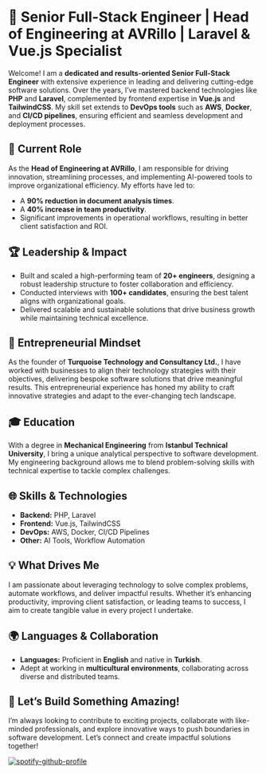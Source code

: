 # 🚀 Senior Full-Stack Engineer | Head of Engineering at AVRillo | Laravel & Vue.js Specialist

Welcome! I am a **dedicated and results-oriented Senior Full-Stack Engineer** with extensive experience in leading and delivering cutting-edge software solutions. Over the years, I’ve mastered backend technologies like **PHP** and **Laravel**, complemented by frontend expertise in **Vue.js** and **TailwindCSS**. My skill set extends to **DevOps tools** such as **AWS**, **Docker**, and **CI/CD pipelines**, ensuring efficient and seamless development and deployment processes.

## 🌟 Current Role
As the **Head of Engineering at AVRillo**, I am responsible for driving innovation, streamlining processes, and implementing AI-powered tools to improve organizational efficiency. My efforts have led to:
- A **90% reduction in document analysis times**.
- A **40% increase in team productivity**.
- Significant improvements in operational workflows, resulting in better client satisfaction and ROI.

## 🏆 Leadership & Impact
- Built and scaled a high-performing team of **20+ engineers**, designing a robust leadership structure to foster collaboration and efficiency.
- Conducted interviews with **100+ candidates**, ensuring the best talent aligns with organizational goals.
- Delivered scalable and sustainable solutions that drive business growth while maintaining technical excellence.

## 💼 Entrepreneurial Mindset
As the founder of **Turquoise Technology and Consultancy Ltd.**, I have worked with businesses to align their technology strategies with their objectives, delivering bespoke software solutions that drive meaningful results. This entrepreneurial experience has honed my ability to craft innovative strategies and adapt to the ever-changing tech landscape.

## 🎓 Education
With a degree in **Mechanical Engineering** from **Istanbul Technical University**, I bring a unique analytical perspective to software development. My engineering background allows me to blend problem-solving skills with technical expertise to tackle complex challenges.

## 🌐 Skills & Technologies
- **Backend:** PHP, Laravel
- **Frontend:** Vue.js, TailwindCSS
- **DevOps:** AWS, Docker, CI/CD Pipelines
- **Other:** AI Tools, Workflow Automation

## 💡 What Drives Me
I am passionate about leveraging technology to solve complex problems, automate workflows, and deliver impactful results. Whether it’s enhancing productivity, improving client satisfaction, or leading teams to success, I aim to create tangible value in every project I undertake.

## 🌍 Languages & Collaboration
- **Languages:** Proficient in **English** and native in **Turkish**.
- Adept at working in **multicultural environments**, collaborating across diverse and distributed teams.

## 🚀 Let’s Build Something Amazing!
I’m always looking to contribute to exciting projects, collaborate with like-minded professionals, and explore innovative ways to push boundaries in software development. Let’s connect and create impactful solutions together!

[![spotify-github-profile](https://spotify-github-profile.kittinanx.com/api/view?uid=2jxn3wvvrvlvo2xwukwgu3c0j&cover_image=true&theme=novatorem&show_offline=false&background_color=121212&interchange=false&bar_color=53b14f&bar_color_cover=true)](https://spotify-github-profile.kittinanx.com/api/view?uid=2jxn3wvvrvlvo2xwukwgu3c0j&redirect=true)

